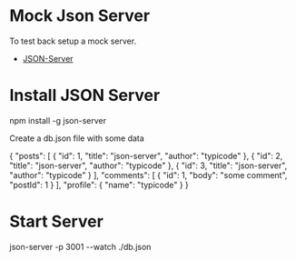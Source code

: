 # Mock Json Server

To test back setup a mock server.

- [JSON-Server](https://github.com/typicode/json-server#custom-output-example)

# Install JSON Server

npm install -g json-server

Create a db.json file with some data

{
"posts": [
{ "id": 1, "title": "json-server", "author": "typicode" },
{ "id": 2, "title": "json-server", "author": "typicode" },
{ "id": 3, "title": "json-server", "author": "typicode" }
],
"comments": [
{ "id": 1, "body": "some comment", "postId": 1 }
],
"profile": { "name": "typicode" }
}

# Start Server

json-server -p 3001 --watch ./db.json
